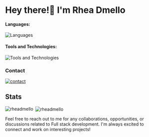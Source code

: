 # Hey there!👋 I'm Rhea Dmello

#### Languages:

![Languages](https://skillicons.dev/icons?i=typescript,javascript,cpp,c,reactjs,html,css)

#### Tools and Technologies:

![Tools and Technologies](https://skillicons.dev/icons?i=git,github,mongodb,expressjs,nodejs,bootstrap,postgresql,nextjs,googlecloud)

### Contact

[![contact](https://skillicons.dev/icons?i=linkedin)](https://www.linkedin.com/in/dmellorhea)

## Stats

<p><img align="left" src="https://github-readme-stats.vercel.app/api/top-langs?username=rheadmello&show_icons=true&locale=en&layout=compact" alt="rheadmello" /></p>

<p>&nbsp;<img align="center" src="https://github-readme-stats.vercel.app/api?username=rheadmello&show_icons=true&locale=en" alt="rheadmello" /></p>


Feel free to reach out to me for any collaborations, opportunities, or discussions related to Full stack development. I'm always excited to connect and work on interesting projects!
